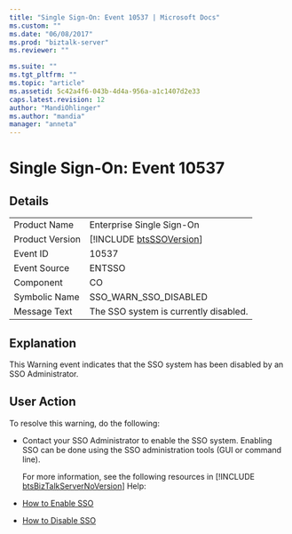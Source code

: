 ```yaml
---
title: "Single Sign-On: Event 10537 | Microsoft Docs"
ms.custom: ""
ms.date: "06/08/2017"
ms.prod: "biztalk-server"
ms.reviewer: ""

ms.suite: ""
ms.tgt_pltfrm: ""
ms.topic: "article"
ms.assetid: 5c42a4f6-043b-4d4a-956a-a1c1407d2e33
caps.latest.revision: 12
author: "MandiOhlinger"
ms.author: "mandia"
manager: "anneta"
---
```

# Single Sign-On: Event 10537
## Details  

|                 |                                                             |
|-----------------|-------------------------------------------------------------|
|  Product Name   |                  Enterprise Single Sign-On                  |
| Product Version | [!INCLUDE [btsSSOVersion](../includes/btsssoversion-md.md)] |
|    Event ID     |                            10537                            |
|  Event Source   |                           ENTSSO                            |
|    Component    |                             CO                              |
|  Symbolic Name  |                    SSO_WARN_SSO_DISABLED                    |
|  Message Text   |            The SSO system is currently disabled.            |

## Explanation  
 This Warning event indicates that the SSO system has been disabled by an SSO Administrator.  

## User Action  
 To resolve this warning, do the following:  

- Contact your SSO Administrator to enable the SSO system. Enabling SSO can be done using the SSO administration tools (GUI or command line).  

  For more information, see the following resources in [!INCLUDE [btsBizTalkServerNoVersion](../includes/btsbiztalkservernoversion-md.md)] Help:  

- [How to Enable SSO](../core/how-to-enable-sso.md)  

- [How to Disable SSO](../core/how-to-disable-sso.md)
